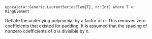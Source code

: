 ```
upscale(a::Generic.LaurentSeriesElem{T}, n::Int) where T <: RingElement
```

Deflate the underlying polynomial by a factor of $n$. This removes zero coefficients that existed for padding. It is assumed that the spacing of nonzero coefficients of $a$ is divisible by $n$.
